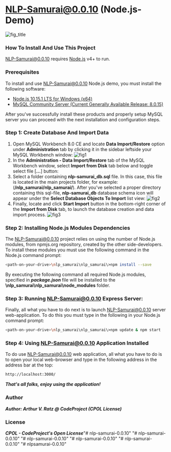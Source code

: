 ﻿# NLP-Samurai@0.0.10 (Node.js-Demo)

![fig_title](https://user-images.githubusercontent.com/24288051/52999348-37c04c00-342e-11e9-9027-806afe34ac64.jpg)

### How To Install And Use This Project

NLP-Samurai@0.0.10 requires [Node.js](https://nodejs.org/) v4+ to run.

### Prerequisites

To install and use NLP-Samurai@0.0.10 Node.js demo, you must install the following software:

 - [Node.js 10.15.1 LTS for Windows (x64)](https://www.nodejs.org/)
 - [MySQL Community Server (Current Generally Available Release: 8.0.15)](https://dev.mysql.com/downloads/)

After you've successfully install these products and properly setup MySQL server you can proceed with the next installation and configuration steps.

### Step 1: Create Database And Import Data

1. Open MySQL Workbench 8.0 CE and locate **Data Import/Restore** option under **Administration** tab by clicking it in the sidebar leftside your MySQL Workbench window:
![fig1](https://user-images.githubusercontent.com/24288051/52999349-37c04c00-342e-11e9-9998-9af308c5dd60.jpg)
2. In the **Administration - Data Import/Restore** tab of the MySQL Workbench window, select **Import from Disk** tab below and toggle select file [**...**] button:
3. Select a folder containing **nlp-samurai_db.sql** file. In this case, this file is located in the main projects folder, for example: (**<path-on-your-drive>/nlp_samurai/nlp_samurai/**). After you've selected a proper directory containing this sql-file, **nlp-samurai_db** database schema icon will appear under the **Select Database Objects To Import** list view:
![fig2](https://user-images.githubusercontent.com/24288051/52999350-37c04c00-342e-11e9-929e-fffb6efe39a9.jpg)
4. Finally, locate and click **Start Import** button in the bottom-right corner of the **Import from Disk** tab, to launch the database creation and data import process.
![fig3](https://user-images.githubusercontent.com/24288051/52999351-3858e280-342e-11e9-9b14-ca9be87abb9a.jpg)

### Step 2: Installing Node.js Modules Dependencies

The NLP-Samurai@0.0.10 project relies on using the number of Node.js modules, from npmjs.org repository, created by the other side-developers. To install these modules you must use the following command in the Node.js command prompt:

``` sh
<path-on-your-drive>\nlp_samurai\nlp_samurai\>npm install --save
```

By executing the following command all required Node.js modules, specified in ***package.json*** file will be installed to the **<path-on-your-drive>\nlp_samurai\nlp_samurai\node_modules** folder.

### Step 3: Running NLP-Samurai@0.0.10 Express Server:

Finally, all what you have to do next is to launch NLP-Samurai@0.0.10 server web-application. To do this you must type in the following in your Node.js command prompt:
``` sh
<path-on-your-drive>\nlp_samurai\nlp_samurai\>npm update & npm start
```
### Step 4: Using NLP-Samurai@0.0.10 Application Installed

To do use NLP-Samurai@0.0.10 web application, all what you have to do is to open your local web-browser and type in the following address in the address bar at the top:

``` sh
http://localhost:3000/
```
***That's all folks, enjoy using the application!***

### Author

***Author: Arthur V. Ratz @ CodeProject (CPOL License)***

### License

***CPOL - CodeProject's Open License***"# nlp-samurai-0.0.10" 
"# nlp-samurai-0.0.10" 
"# nlp-samurai-0.0.10" 
"# nlp-samurai-0.0.10" 
"# nlp-samurai-0.0.10" 
"# nlpsamurai-0.0.10" 
